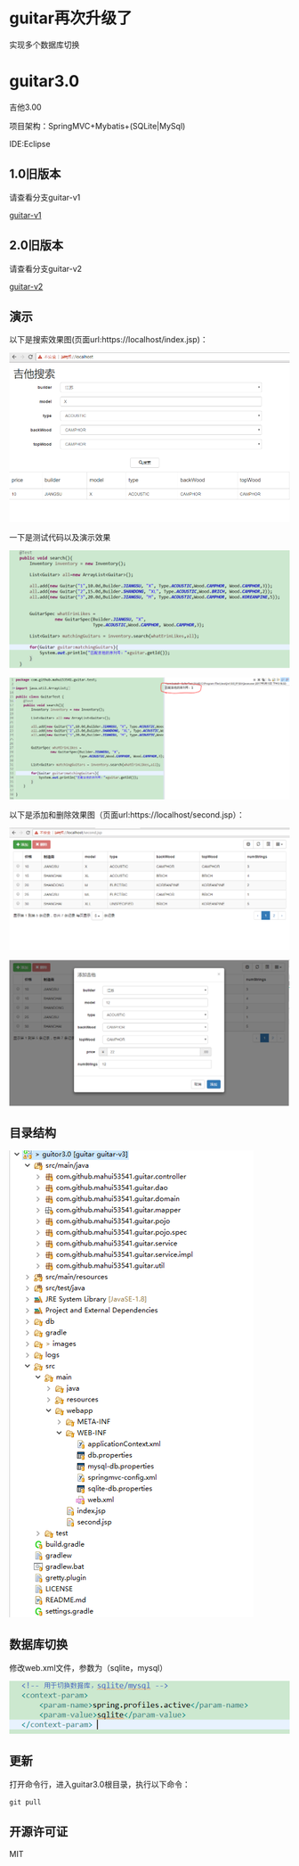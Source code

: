 # guitar再次升级了

实现多个数据库切换

# guitar3.0
吉他3.00

项目架构：SpringMVC+Mybatis+(SQLite|MySql)

IDE:Eclipse

## 1.0旧版本

请查看分支guitar-v1

[guitar-v1](https://github.com/mahui53541/guitar/tree/guitar-v1) 

## 2.0旧版本

请查看分支guitar-v2

[guitar-v2](https://github.com/mahui53541/guitar/tree/guitar-v2) 

## 演示

以下是搜索效果图(页面url:https://localhost/index.jsp)：

![效果图](images/2-1.PNG)

一下是测试代码以及演示效果

![测试代码](images/2-3.PNG)

![控制台输出](images/2-4.PNG)

以下是添加和删除效果图（页面url:https://localhost/second.jsp）：

![界面](images/3-1.PNG)

![界面](images/3-2.PNG)

## 目录结构

![目录结构](images/3-3.PNG)

## 数据库切换

修改web.xml文件，参数为（sqlite，mysql）

![切换](images/3-4.PNG)

## 更新

打开命令行，进入guitar3.0根目录，执行以下命令：

	git pull

## 开源许可证
 MIT
